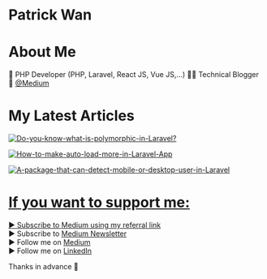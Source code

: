 # Patrick Wan

# About Me
👦 PHP Developer (PHP, Laravel, React JS, Vue JS,...) 👨‍💻 Technical Blogger 📰 [@Medium](https://medium.com/@patrickwanchinyeep)


# My Latest Articles
<a target="_blank" href="https://github-readme-medium-recent-article.vercel.app/medium/@patrickwanchinyeep/0"><img src="https://github-readme-medium-recent-article.vercel.app/medium/@patrickwanchinyeep/0" alt="Do-you-know-what-is-polymorphic-in-Laravel?"> 
    
<a target="_blank" href="https://github-readme-medium-recent-article.vercel.app/medium/@patrickwanchinyeep/1"><img src="https://github-readme-medium-recent-article.vercel.app/medium/@patrickwanchinyeep/1" alt="How-to-make-auto-load-more-in-Laravel-App"> 
    
<a target="_blank" href="https://github-readme-medium-recent-article.vercel.app/medium/@patrickwanchinyeep/2"><img src="https://github-readme-medium-recent-article.vercel.app/medium/@patrickwanchinyeep/2" alt="A-package-that-can-detect-mobile-or-desktop-user-in-Laravel"> 

    
# If you want to support me: <br/>
▶ Subscribe to [Medium using my referral link](https://patrickwanchinyeep.medium.com/membership)  
▶ Subscribe to [Medium Newsletter](https://patrickwanchinyeep.medium.com/subscribe)  
▶ Follow me on [Medium](https://medium.com/@patrickwanchinyeep)  
▶ Follow me on [LinkedIn](https://www.linkedin.com/in/patrick-wan-149622136/)  


Thanks in advance 🙂
